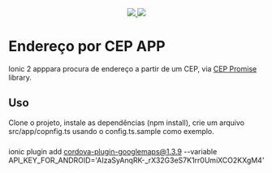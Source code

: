 <p align="center">
<a href="https://travis-ci.org/chrisbenseler/enderecoporcepapp">
<img src="https://api.travis-ci.org/chrisbenseler/enderecoporcepapp.svg?branch=master">
</a>
<a href="https://coveralls.io/github/chrisbenseler/enderecoporcepapp?branch=master">
<img src="https://coveralls.io/repos/github/chrisbenseler/enderecoporcepapp/badge.svg?branch=master">
</a>
</p>


# Endereço por CEP APP

Ionic 2 apppara procura de endereço a partir de um CEP, via [CEP Promise](https://github.com/filipedeschamps/cep-promise) library.

## Uso

Clone o projeto, instale as dependências (npm install), crie um arquivo src/app/copnfig.ts usando o config.ts.sample como exemplo. 

###
ionic plugin add cordova-plugin-googlemaps@1.3.9 --variable API_KEY_FOR_ANDROID='AIzaSyAnqRK-_rX32G3eS7K1rr0UmiXCO2KXgM4'
